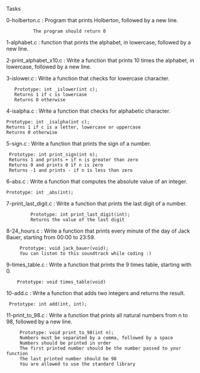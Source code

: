 Tasks

0-holberton.c : Program that prints Holberton, followed by a new line.

              The program should return 0

1-alphabet.c : function that prints the alphabet, in lowercase, followed by a new line.

2-print_alphabet_x10.c : Write a function that prints 10 times the alphabet, in lowercase, followed by a new line.

3-islower.c : Write a function that checks for lowercase character.

       Prototype: int _islower(int c);
       Returns 1 if c is lowercase
       Returns 0 otherwise

4-isalpha.c : Write a function that checks for alphabetic character.

	Prototype: int _isalpha(int c);
	Returns 1 if c is a letter, lowercase or uppercase
	Returns 0 otherwise

5-sign.c : Write a function that prints the sign of a number.

	 Prototype: int print_sign(int n);
	 Returns 1 and prints + if n is greater than zero
	 Returns 0 and prints 0 if n is zero
	 Returns -1 and prints - if n is less than zero

6-abs.c : Write a function that computes the absolute value of an integer.

	Prototype: int _abs(int);

7-print_last_digit.c : Write a function that prints the last digit of a number.

		     Prototype: int print_last_digit(int);
		     Returns the value of the last digit

8-24_hours.c : Write a function that prints every minute of the day of Jack Bauer, starting from 00:00 to 23:59.

	     Prototype: void jack_bauer(void);
	     You can listen to this soundtrack while coding :)

9-times_table.c : Write a function that prints the 9 times table, starting with 0.

		Prototype: void times_table(void)

10-add.c : Write a function that adds two integers and returns the result.

	 Prototype: int add(int, int);

11-print_to_98.c : Write a function that prints all natural numbers from n to 98, followed by a new line.

		 Prototype: void print_to_98(int n);
		 Numbers must be separated by a comma, followed by a space
		 Numbers should be printed in order
		 The first printed number should be the number passed to your function
		 The last printed number should be 98
		 You are allowed to use the standard library